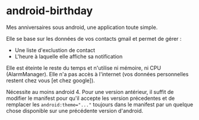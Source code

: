 android-birthday
================

Mes anniversaires sous android, une application toute simple.

Elle se base sur les données de vos contacts gmail et permet de gérer :
* Une liste d'exclustion de contact 
* L'heure à laquelle elle affiche sa notification

Elle est éteinte le reste du temps et n'utilise ni mémoire, ni CPU (AlarmManager). Elle n'a pas accès à l'internet (vos données personnelles restent chez vous [et chez google]). 


Nécessite au moins android 4. Pour une version antérieur, il suffit de modifier le manifest pour qu'il accepte les version précedentes et de remplacer les `android:theme="..."` toujours dans le manifest par un quelque chose disponible sur une précédente version d'android.
